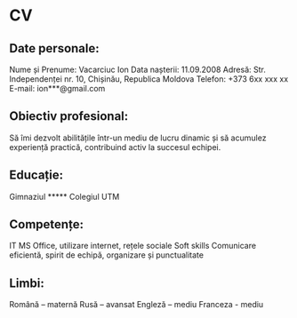 # CV

## Date personale:
Nume și Prenume:	Vacarciuc Ion
Data nașterii:	11.09.2008
Adresă:	Str. Independenței nr. 10, Chișinău, Republica Moldova
Telefon:	+373 6xx xxx xx
E-mail:	ion***@gmail.com

## Obiectiv profesional: 
 Să îmi dezvolt abilitățile într-un mediu de lucru dinamic și să acumulez experiență practică, contribuind activ la succesul echipei.

## Educație:
Gimnaziul *****
Colegiul UTM

## Competențe:
IT	MS Office, utilizare internet, rețele sociale
Soft skills	Comunicare eficientă, spirit de echipă, organizare și punctualitate

## Limbi:	
Română – maternă
Rusă – avansat
Engleză – mediu
Franceza - mediu